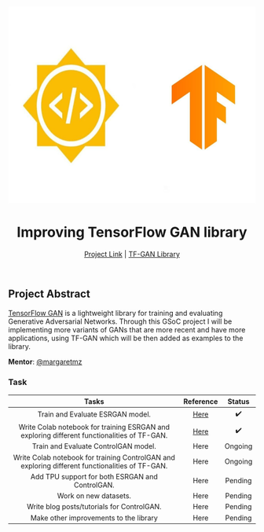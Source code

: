 <br />
<p align="center">
  <a href="https://summerofcode.withgoogle.com/projects/#4563139045097472">
    <img src="Images/readme.jpg" alt="Logo" width="600" height="400">
  </a>
  <h1 align="center">Improving TensorFlow GAN library</h1>
</p>
<p align="center">
  <a href="https://summerofcode.withgoogle.com/projects/#4563139045097472">Project Link</a> |
  <a href="https://github.com/tensorflow/gan">TF-GAN Library</a>
</p>
<br>

## Project Abstract

[TensorFlow GAN](https://github.com/tensorflow/gan) is a lightweight library for training and evaluating Generative Adversarial Networks. Through this GSoC project I will be implementing more variants of GANs that are more recent and have more applications, using TF-GAN which will be then added as examples to the library.


**Mentor**: [@margaretmz](https://github.com/margaretmz)

### Task
|Tasks|Reference|Status|
|:-:|:-:|:-:|
|Train and Evaluate ESRGAN model.|[Here](esrgan)| :heavy_check_mark: |
|Write Colab notebook for training ESRGAN and<br>exploring different functionalities of TF-GAN. |[Here](esrgan/colab_notebook)|  :heavy_check_mark:|
|Train and Evaluate ControlGAN model.|Here| Ongoing |
|Write Colab notebook for training ControlGAN and<br>exploring different functionalities of TF-GAN. |Here| Ongoing |
|Add TPU support for both ESRGAN and ControlGAN.|Here| Pending |
|Work on new datasets.|Here| Pending |
|Write blog posts/tutorials for ControlGAN.|Here| Pending |
|Make other improvements to the library |Here| Pending |
